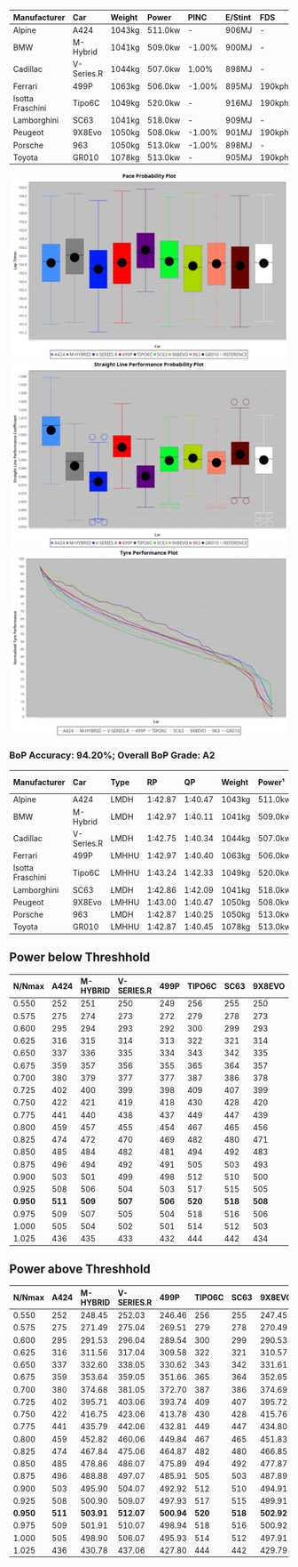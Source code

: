 | Manufacturer     | Car        | Weight | Power   | PINC    | E/Stint | FDS     |
|:-|:-|:-|:-|:-|:-|:-|
| Alpine           | A424       | 1043kg | 511.0kw |    -    | 906MJ   |    -    |
| BMW              | M-Hybrid   | 1041kg | 509.0kw | -1.00%  | 900MJ   |    -    |
| Cadillac         | V-Series.R | 1044kg | 507.0kw | 1.00%   | 898MJ   |    -    |
| Ferrari          | 499P       | 1063kg | 506.0kw | -1.00%  | 895MJ   | 190kph  |
| Isotta Fraschini | Tipo6C     | 1049kg | 520.0kw |    -    | 916MJ   | 190kph  |
| Lamborghini      | SC63       | 1041kg | 518.0kw |    -    | 909MJ   |    -    |
| Peugeot          | 9X8Evo     | 1050kg | 508.0kw | -1.00%  | 901MJ   | 190kph  |
| Porsche          | 963        | 1050kg | 513.0kw | -1.00%  | 898MJ   |    -    |
| Toyota           | GR010      | 1078kg | 513.0kw |    -    | 905MJ   | 190kph  |

![PACECHART](./IMG/ACOMETHOD.png)
![STRAIGHTLINEPERFORMANCECHART](./IMG/ACOMETHOD_sp.png)
![TYREPERFORMANCECHART](./IMG/ACOMETHOD_tw.png)

### BoP Accuracy: 94.20%; Overall BoP Grade: A2
| Manufacturer     | Car        | Type  | RP      | QP      | Weight | Power¹  | Threshhold | PINC    | Power²   | E/Stint | AVG Vmax  | FDS     | RDLC | L/Stint | BOP-Grade | Model Accuracy | Model Points | Match%  | SimDiff |
|:-|:-|:-|:-|:-|:-|:-|:-|:-|:-|:-|:-|:-|:-|:-|:-|:-|:-|:-|:-|
| Alpine           | A424       | LMDH  | 1:42.87 | 1:40.47 | 1043kg | 511.0kw | 210.0kph   |    -    | 511.00kw |  906MJ  | 299.43kph |    -    | 1.01 | 33      | ~A1       | 86.43%         | 618          | 98.41%  | ±0.14s  |
| BMW              | M-Hybrid   | LMDH  | 1:42.97 | 1:40.11 | 1041kg | 509.0kw | 210.0kph   | -1.00%  | 503.90kw |  900MJ  | 295.70kph |    -    | 1.01 | 33      | +A2       | 93.77%         | 1672         | 91.13%  | ±0.08s  |
| Cadillac         | V-Series.R | LMDH  | 1:42.75 | 1:40.34 | 1044kg | 507.0kw | 210.0kph   | 1.00%   | 512.10kw |  898MJ  | 293.57kph |    -    | 1.02 | 33      | ~A1       | 83.12%         | 1921         | 100.00% | ±0.22s  |
| Ferrari          | 499P       | LMHHU | 1:42.97 | 1:40.40 | 1063kg | 506.0kw | 210.0kph   | -1.00%  | 500.90kw |  895MJ  | 295.73kph | 190kph  | 1.03 | 33      | ~A1       | 69.49%         | 1950         | 100.00% | ±0.01s  |
| Isotta Fraschini | Tipo6C     | LMHHU | 1:43.24 | 1:42.33 | 1049kg | 520.0kw | 210.0kph   |    -    | 520.00kw |  916MJ  | 295.95kph | 190kph  | 1.06 | 33      | +D2       | 73.56%         | 64           | 61.77%  | ±0.16s  |
| Lamborghini      | SC63       | LMDH  | 1:42.86 | 1:42.09 | 1041kg | 518.0kw | 210.0kph   |    -    | 518.00kw |  909MJ  | 297.37kph |    -    | 1.05 | 33      | ~A1       | 95.82%         | 459          | 96.52%  | ±0.13s  |
| Peugeot          | 9X8Evo     | LMHHU | 1:43.00 | 1:40.47 | 1050kg | 508.0kw | 210.0kph   | -1.00%  | 502.90kw |  901MJ  | 295.87kph | 190kph  | 1.00 | 33      | ~A1       | 66.97%         | 221          | 100.00% | #       |
| Porsche          | 963        | LMDH  | 1:42.87 | 1:40.25 | 1050kg | 513.0kw | 210.0kph   | -1.00%  | 507.90kw |  898MJ  | 295.59kph |    -    | 1.01 | 33      | ~A1       | 81.02%         | 5243         | 100.00% | ±0.18s  |
| Toyota           | GR010      | LMHHU | 1:42.87 | 1:40.45 | 1078kg | 513.0kw | 210.0kph   |    -    | 513.00kw |  905MJ  | 295.23kph | 190kph  | 1.01 | 33      | ~A1       | 73.70%         | 2701         | 100.00% | ±0.23s  |

## Power below Threshhold
| N/Nmax    | A424    | M-HYBRID | V-SERIES.R | 499P    | TIPO6C  | SC63    | 9X8EVO  | 963     | GR010   |
|:-|:-|:-|:-|:-|:-|:-|:-|:-|:-|
|  0.550    |  252    |  251     |  250       |  249    |  256    |  255    |  250    |  253    |  253    |
|  0.575    |  275    |  274     |  273       |  272    |  279    |  278    |  273    |  276    |  276    |
|  0.600    |  295    |  294     |  293       |  292    |  300    |  299    |  293    |  296    |  296    |
|  0.625    |  316    |  315     |  314       |  313    |  322    |  321    |  314    |  317    |  317    |
|  0.650    |  337    |  336     |  335       |  334    |  343    |  342    |  335    |  338    |  338    |
|  0.675    |  359    |  357     |  356       |  355    |  365    |  364    |  357    |  360    |  360    |
|  0.700    |  380    |  379     |  377       |  377    |  387    |  386    |  378    |  382    |  382    |
|  0.725    |  402    |  400     |  399       |  398    |  409    |  407    |  399    |  403    |  403    |
|  0.750    |  422    |  421     |  419       |  418    |  430    |  428    |  420    |  424    |  424    |
|  0.775    |  441    |  440     |  438       |  437    |  449    |  447    |  439    |  443    |  443    |
|  0.800    |  459    |  457     |  455       |  454    |  467    |  465    |  456    |  461    |  461    |
|  0.825    |  474    |  472     |  470       |  469    |  482    |  480    |  471    |  476    |  476    |
|  0.850    |  485    |  484     |  482       |  481    |  494    |  492    |  483    |  487    |  487    |
|  0.875    |  496    |  494     |  492       |  491    |  505    |  503    |  493    |  498    |  498    |
|  0.900    |  503    |  501     |  499       |  498    |  512    |  510    |  500    |  505    |  505    |
|  0.925    |  508    |  506     |  504       |  503    |  517    |  515    |  505    |  510    |  510    |
| **0.950** | **511** | **509**  | **507**    | **506** | **520** | **518** | **508** | **513** | **513** |
|  0.975    |  509    |  507     |  505       |  504    |  518    |  516    |  506    |  511    |  511    |
|  1.000    |  505    |  504     |  502       |  501    |  514    |  512    |  503    |  507    |  507    |
|  1.025    |  436    |  435     |  433       |  432    |  444    |  442    |  434    |  438    |  438    |

## Power above Threshhold
| N/Nmax    | A424    | M-HYBRID   | V-SERIES.R | 499P       | TIPO6C  | SC63    | 9X8EVO     | 963        | GR010   |
|:-|:-|:-|:-|:-|:-|:-|:-|:-|:-|
|  0.550    |  252    |  248.45    |  252.03    |  246.46    |  256    |  255    |  247.45    |  250.43    |  253    |
|  0.575    |  275    |  271.49    |  275.04    |  269.51    |  279    |  278    |  270.49    |  273.47    |  276    |
|  0.600    |  295    |  291.53    |  296.04    |  289.54    |  300    |  299    |  290.53    |  293.50    |  296    |
|  0.625    |  316    |  311.56    |  317.04    |  309.58    |  322    |  321    |  310.57    |  314.54    |  317    |
|  0.650    |  337    |  332.60    |  338.05    |  330.62    |  343    |  342    |  331.61    |  335.57    |  338    |
|  0.675    |  359    |  353.64    |  359.05    |  351.66    |  365    |  364    |  352.65    |  356.61    |  360    |
|  0.700    |  380    |  374.68    |  381.05    |  372.70    |  387    |  386    |  374.69    |  377.65    |  382    |
|  0.725    |  402    |  395.71    |  403.06    |  393.74    |  409    |  407    |  395.72    |  399.68    |  403    |
|  0.750    |  422    |  416.75    |  423.06    |  413.78    |  430    |  428    |  415.76    |  419.72    |  424    |
|  0.775    |  441    |  435.79    |  442.06    |  432.81    |  449    |  447    |  434.80    |  438.75    |  443    |
|  0.800    |  459    |  452.82    |  460.06    |  449.84    |  467    |  465    |  451.83    |  455.78    |  461    |
|  0.825    |  474    |  467.84    |  475.06    |  464.87    |  482    |  480    |  466.85    |  470.81    |  476    |
|  0.850    |  485    |  478.86    |  486.07    |  475.89    |  494    |  492    |  477.87    |  482.83    |  487    |
|  0.875    |  496    |  488.88    |  497.07    |  485.91    |  505    |  503    |  487.89    |  492.84    |  498    |
|  0.900    |  503    |  495.90    |  504.07    |  492.92    |  512    |  510    |  494.91    |  499.86    |  505    |
|  0.925    |  508    |  500.90    |  509.07    |  497.93    |  517    |  515    |  499.91    |  504.86    |  510    |
| **0.950** | **511** | **503.91** | **512.07** | **500.94** | **520** | **518** | **502.92** | **507.87** | **513** |
|  0.975    |  509    |  501.91    |  510.07    |  498.94    |  518    |  516    |  500.92    |  505.87    |  511    |
|  1.000    |  505    |  498.90    |  506.07    |  495.93    |  514    |  512    |  497.91    |  502.86    |  507    |
|  1.025    |  436    |  430.78    |  437.06    |  427.80    |  444    |  442    |  429.79    |  433.74    |  438    |
